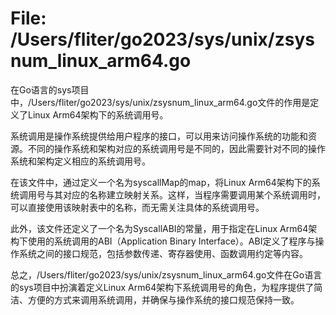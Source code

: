 # File: /Users/fliter/go2023/sys/unix/zsysnum_linux_arm64.go

在Go语言的sys项目中，/Users/fliter/go2023/sys/unix/zsysnum_linux_arm64.go文件的作用是定义了Linux Arm64架构下的系统调用号。

系统调用是操作系统提供给用户程序的接口，可以用来访问操作系统的功能和资源。不同的操作系统和架构对应的系统调用号是不同的，因此需要针对不同的操作系统和架构定义相应的系统调用号。

在该文件中，通过定义一个名为syscallMap的map，将Linux Arm64架构下的系统调用号与其对应的名称建立映射关系。这样，当程序需要调用某个系统调用时，可以直接使用该映射表中的名称，而无需关注具体的系统调用号。

此外，该文件还定义了一个名为SyscallABI的常量，用于指定在Linux Arm64架构下使用的系统调用的ABI（Application Binary Interface）。ABI定义了程序与操作系统之间的接口规范，包括参数传递、寄存器使用、函数调用约定等内容。

总之，/Users/fliter/go2023/sys/unix/zsysnum_linux_arm64.go文件在Go语言的sys项目中扮演着定义Linux Arm64架构下系统调用号的角色，为程序提供了简洁、方便的方式来调用系统调用，并确保与操作系统的接口规范保持一致。

